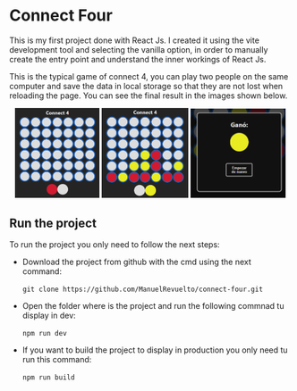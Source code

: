 
# Connect Four

This is my first project done with React Js. I created it using the vite development tool and selecting the vanilla option, in order to manually create the entry point and understand the inner workings of React Js.

This is the typical game of connect 4, you can play two people on the same computer and save the data in local storage so that they are not lost when reloading the page. You can see the final result in the images shown below.

<p align="center">
  <img src="https://raw.githubusercontent.com/ManuelRevuelto/connect-four/refs/heads/master/src/images/image-game-start.png" alt="Descripción 1" width="30%" />
  <img src="https://raw.githubusercontent.com/ManuelRevuelto/connect-four/refs/heads/master/src/images/image-playing-game.png" alt="Descripción 2" width="30.76%" />
  <img src="https://raw.githubusercontent.com/ManuelRevuelto/connect-four/refs/heads/master/src/images/image-win-player.png" alt="Descripción 3" width="33.85%" />
</p>

## Run the project

To run the project you only need to follow the next steps:

- Download the project from github with the cmd using the next command:
    
    `git clone https://github.com/ManuelRevuelto/connect-four.git`

- Open the folder where is the project and run the following commnad tu display in dev:

    `npm run dev`

- If you want to build the project to display in production you only need tu run this command:

    `npm run build`
